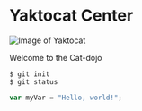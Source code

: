 # Yaktocat Center
![Image of Yaktocat](https://octodex.github.com/images/yaktocat.png)

Welcome to the Cat-dojo

```
$ git init
$ git status
```

``` javascript
var myVar = "Hello, world!";
```

